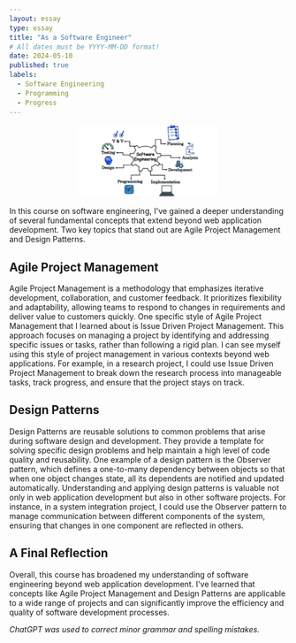 ```yaml
---
layout: essay
type: essay
title: "As a Software Engineer"
# All dates must be YYYY-MM-DD format!
date: 2024-05-10
published: true
labels:
  - Software Engineering
  - Programming
  - Progress
---
```


<div style="text-align: center;">
    <img src="../img/software-engineering/se-roles.jpeg" style="width:50%; height:50%;">
</div>

In this course on software engineering, I've gained a deeper understanding of several fundamental concepts that extend beyond web application development. Two key topics that stand out are Agile Project Management and Design Patterns.

## Agile Project Management

Agile Project Management is a methodology that emphasizes iterative development, collaboration, and customer feedback. It prioritizes flexibility and adaptability, allowing teams to respond to changes in requirements and deliver value to customers quickly. One specific style of Agile Project Management that I learned about is Issue Driven Project Management. This approach focuses on managing a project by identifying and addressing specific issues or tasks, rather than following a rigid plan. I can see myself using this style of project management in various contexts beyond web applications. For example, in a research project, I could use Issue Driven Project Management to break down the research process into manageable tasks, track progress, and ensure that the project stays on track.

## Design Patterns

Design Patterns are reusable solutions to common problems that arise during software design and development. They provide a template for solving specific design problems and help maintain a high level of code quality and reusability. One example of a design pattern is the Observer pattern, which defines a one-to-many dependency between objects so that when one object changes state, all its dependents are notified and updated automatically. Understanding and applying design patterns is valuable not only in web application development but also in other software projects. For instance, in a system integration project, I could use the Observer pattern to manage communication between different components of the system, ensuring that changes in one component are reflected in others.

## A Final Reflection

Overall, this course has broadened my understanding of software engineering beyond web application development. I've learned that concepts like Agile Project Management and Design Patterns are applicable to a wide range of projects and can significantly improve the efficiency and quality of software development processes.

*ChatGPT was used to correct minor grammar and spelling mistakes.*
